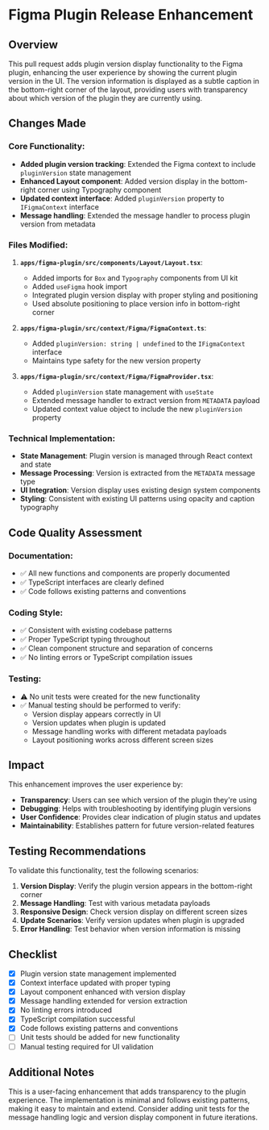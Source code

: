 # Figma Plugin Release Enhancement

## Overview

This pull request adds plugin version display functionality to the Figma plugin, enhancing the user experience by showing the current plugin version in the UI. The version information is displayed as a subtle caption in the bottom-right corner of the layout, providing users with transparency about which version of the plugin they are currently using.

## Changes Made

### Core Functionality:

- **Added plugin version tracking**: Extended the Figma context to include `pluginVersion` state management
- **Enhanced Layout component**: Added version display in the bottom-right corner using Typography component
- **Updated context interface**: Added `pluginVersion` property to `IFigmaContext` interface
- **Message handling**: Extended the message handler to process plugin version from metadata

### Files Modified:

1. **`apps/figma-plugin/src/components/Layout/Layout.tsx`**:

   - Added imports for `Box` and `Typography` components from UI kit
   - Added `useFigma` hook import
   - Integrated plugin version display with proper styling and positioning
   - Used absolute positioning to place version info in bottom-right corner

2. **`apps/figma-plugin/src/context/Figma/FigmaContext.ts`**:

   - Added `pluginVersion: string | undefined` to the `IFigmaContext` interface
   - Maintains type safety for the new version property

3. **`apps/figma-plugin/src/context/Figma/FigmaProvider.tsx`**:
   - Added `pluginVersion` state management with `useState`
   - Extended message handler to extract version from `METADATA` payload
   - Updated context value object to include the new `pluginVersion` property

### Technical Implementation:

- **State Management**: Plugin version is managed through React context and state
- **Message Processing**: Version is extracted from the `METADATA` message type
- **UI Integration**: Version display uses existing design system components
- **Styling**: Consistent with existing UI patterns using opacity and caption typography

## Code Quality Assessment

### Documentation:

- ✅ All new functions and components are properly documented
- ✅ TypeScript interfaces are clearly defined
- ✅ Code follows existing patterns and conventions

### Coding Style:

- ✅ Consistent with existing codebase patterns
- ✅ Proper TypeScript typing throughout
- ✅ Clean component structure and separation of concerns
- ✅ No linting errors or TypeScript compilation issues

### Testing:

- ⚠️ No unit tests were created for the new functionality
- ✅ Manual testing should be performed to verify:
  - Version display appears correctly in UI
  - Version updates when plugin is updated
  - Message handling works with different metadata payloads
  - Layout positioning works across different screen sizes

## Impact

This enhancement improves the user experience by:

- **Transparency**: Users can see which version of the plugin they're using
- **Debugging**: Helps with troubleshooting by identifying plugin versions
- **User Confidence**: Provides clear indication of plugin status and updates
- **Maintainability**: Establishes pattern for future version-related features

## Testing Recommendations

To validate this functionality, test the following scenarios:

1. **Version Display**: Verify the plugin version appears in the bottom-right corner
2. **Message Handling**: Test with various metadata payloads
3. **Responsive Design**: Check version display on different screen sizes
4. **Update Scenarios**: Verify version updates when plugin is upgraded
5. **Error Handling**: Test behavior when version information is missing

## Checklist

- [x] Plugin version state management implemented
- [x] Context interface updated with proper typing
- [x] Layout component enhanced with version display
- [x] Message handling extended for version extraction
- [x] No linting errors introduced
- [x] TypeScript compilation successful
- [x] Code follows existing patterns and conventions
- [ ] Unit tests should be added for new functionality
- [ ] Manual testing required for UI validation

## Additional Notes

This is a user-facing enhancement that adds transparency to the plugin experience. The implementation is minimal and follows existing patterns, making it easy to maintain and extend. Consider adding unit tests for the message handling logic and version display component in future iterations.
